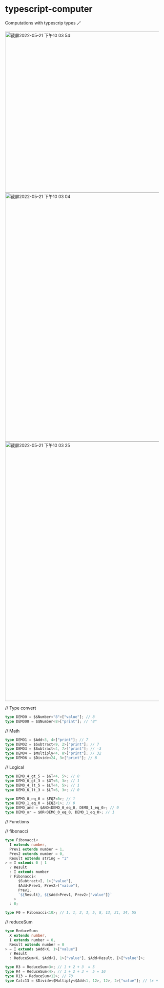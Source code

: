 # typescript-computer

Computations with typescrip types  🪄

<img width="527" alt="截屏2022-05-21 下午10 03 54" src="https://user-images.githubusercontent.com/15227926/169655241-95984c37-b0eb-4739-97be-7a1815af8b54.png">

<img width="814" alt="截屏2022-05-21 下午10 03 04" src="https://user-images.githubusercontent.com/15227926/169655253-2de6e16a-aa99-49d6-82d9-e2ccf8d8157c.png">

<img width="849" alt="截屏2022-05-21 下午10 03 25" src="https://user-images.githubusercontent.com/15227926/169655263-b74fc6b7-fd25-41d0-afa0-269bbf72e06f.png">


// Type convert

```ts
type DEMO0 = $$Number<"8">["value"]; // 8
type DEMO00 = $$Number<8>["print"]; // "8"
```

// Math

```ts
type DEMO1 = $Add<3, 4>["print"]; // 7
type DEMO2 = $Subtract<9, 2>["print"]; // 7
type DEMO3 = $Subtract<4, 7>["print"]; // -3
type DEMO4 = $Multiply<4, 8>["print"]; // 32
type DEMO6 = $Divide<24, 3>["print"]; // 8
```

// Logical

```ts
type DEMO_4_gt_5 = $GT<4, 5>; // 0
type DEMO_6_gt_3 = $GT<6, 3>; // 1
type DEMO_4_lt_5 = $LT<4, 5>; // 1
type DEMO_6_lt_3 = $LT<6, 3>; // 0

type DEMO_0_eq_0 = $EQZ<0>; // 1
type DEMO_1_eq_0 = $EQZ<1>; // 0
type DEMO_and = $AND<DEMO_0_eq_0, DEMO_1_eq_0>; // 0
type DEMO_or = $OR<DEMO_0_eq_0, DEMO_1_eq_0>; // 1
```

// Functions

// fibonacci

```ts
type Fibonacci<
  I extends number,
  Prev1 extends number = 1,
  Prev2 extends number = 0,
  Result extends string = "1"
> = I extends 0 | 1
  ? Result
  : I extends number
  ? Fibonacci<
      $Subtract<I, 1>["value"],
      $Add<Prev1, Prev2>["value"],
      Prev1,
      `${Result}, ${$Add<Prev1, Prev2>["value"]}`
    >
  : 0;

type F0 = Fibonacci<10>; // 1, 1, 2, 3, 5, 8, 13, 21, 34, 55
```

// reduceSum

```ts
type ReduceSum<
  X extends number,
  I extends number = 0,
  Result extends number = 0
> = I extends $Add<X, 1>["value"]
  ? Result
  : ReduceSum<X, $Add<I, 1>["value"], $Add<Result, I>["value"]>;

type R3 = ReduceSum<3>; // 1 + 2 + 3  = 5
type R4 = ReduceSum<4>; // 1 + 2 + 3 +  5 = 10
type R13 = ReduceSum<12>; // 78
type Calc13 = $Divide<$Multiply<$Add<1, 12>, 12>, 2>["value"]; // (x + 1) * x / 2 = 78
```
